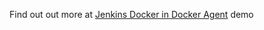 
Find out out more at [Jenkins Docker in Docker Agent](https://www.rokpoto.com/jenkins-docker-in-docker-agent/) demo
